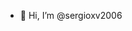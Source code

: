 - 👋 Hi, I’m @sergioxv2006
  
<!---
sergioxv2006/sergioxv2006 is a ✨ special ✨ repository because its `README.md` (this file) appears on your You Preview link to take a look at your changes.
--->

